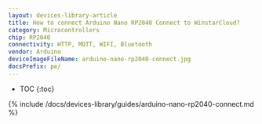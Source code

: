 ```yaml
---
layout: devices-library-article
title: How to connect Arduino Nano RP2040 Connect to WinstarCloud?
category: Microcontrollers
chip: RP2040
connectivity: HTTP, MQTT, WIFI, Bluetooth
vendor: Arduino
deviceImageFileName: arduino-nano-rp2040-connect.jpg
docsPrefix: pe/
---
```


* TOC
{:toc}

{% include /docs/devices-library/guides/arduino-nano-rp2040-connect.md %}
